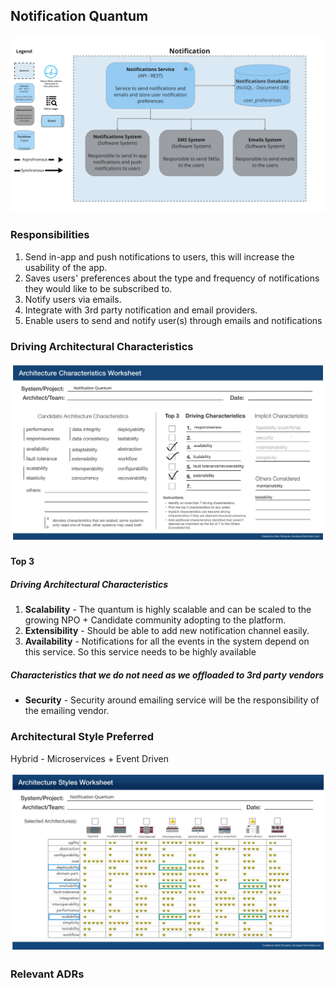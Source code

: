 ## Notification Quantum
![Image](../diagrams/quanta/notifications-quanta.jpg)

### Responsibilities
1. Send in-app and push notifications to users, this will increase the usability of the app.
2. Saves users' preferences about the type and frequency of notifications they would like to be subscribed to.
3. Notify users via emails.
4. Integrate with 3rd party notification and email providers.
4. Enable users to send and notify user(s) through emails and notifications


### Driving Architectural Characteristics

![Image](../images/notification-quantum-worksheet.jpg)
#### Top 3
##### Driving Architectural Characteristics
1. **Scalability** - The quantum is highly scalable and can be scaled to the growing NPO + Candidate community adopting to the platform.
2. **Extensibility** - Should be able to add new notification channel easily.
3. **Availability** - Notifications for all the events in the system depend on this service. So this service needs to be highly available

##### Characteristics that we do not need as we offloaded to 3rd party vendors
* **Security** - Security around emailing service will be the responsibility of the emailing vendor.


### Architectural Style Preferred
Hybrid - Microservices + Event Driven

![Image](../images/notification-quantum-arch-characteristics.jpg)

### Relevant ADRs

